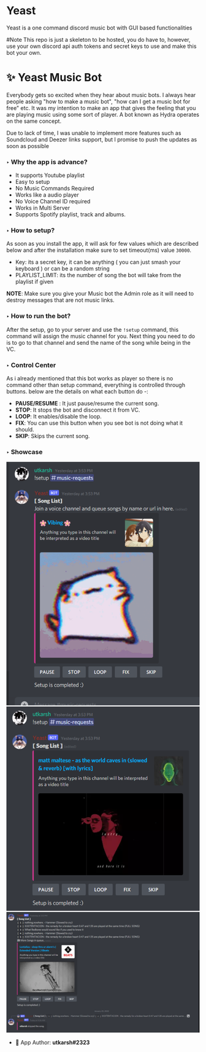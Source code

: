 # Yeast
Yeast is a one command discord music bot with GUI based functionalities

#Note
This repo is just a skeleton to be hosted, you do have to, however, use your own discord api auth tokens and secret keys to use and make this bot your own.

# ✨ Yeast Music Bot
Everybody gets so excited when they hear about music bots. I always hear people asking "how to make a music bot", "how can I get a music bot for free" etc.
It was my intention to make an app that gives the feeling that you are playing music using some sort of player. A bot known as Hydra operates on the same concept.

Due to lack of time, I was unable to implement more features such as Soundcloud and Deezer links support, but I promise to push the updates as soon as possible

### ‣ Why the app is advance?
- It supports Youtube playlist 
- Easy to setup
- No Music Commands Required
- Works like a audio player
- No Voice Channel ID required
- Works in Multi Server
- Supports Spotify playlist, track and albums.

### ‣ How to setup?

As soon as you install the app, it will ask for few values which are described below and after the installation make sure to set timeout(ms) value `30000`.

 - Key: its a secret key, it can be anything ( you can just smash your keyboard ) or can be a random string
 - PLAYLIST_LIMIT: its the number of song the bot will take from the playlist if given

**NOTE**: Make sure you give your Music bot the Admin role as it will need to destroy messages that are not music links.

### ‣ How to run the bot?
After the setup, go to your server and use the `!setup` command, this command will assign the music channel for you.
Next thing you need to do is to go to that channel and send the name of the song while being in the VC.

### ‣ Control Center
As i already mentioned that this bot works as player so there is no command other than setup command, everything is controlled through buttons. below are the details on what each button do -:
- **PAUSE/RESUME** : It just pause/resume the current song.
- **STOP**: It stops the bot and disconnect it from VC.
- **LOOP**: It enables/disable the loop.
- **FIX**: You can use this button when you see bot is not doing what it should.
- **SKIP**: Skips the current song.


### ‣ Showcase
<img src="./readme/gallery/image_1.png" alt="main">
<img src="./readme/gallery/image_2.png" alt="main">
<img src="./readme/gallery/image_3.png" alt="main">


- 💪 App Author: **utkarsh#2323**
